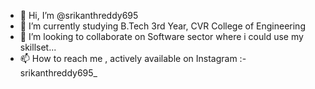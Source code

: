 - 👋 Hi, I’m @srikanthreddy695
- 🌱 I’m currently studying B.Tech 3rd Year, CVR College of Engineering
- 💞️ I’m looking to collaborate on Software sector where i could use my skillset...
- 📫 How to reach me , actively available on Instagram :- srikanthreddy695_

<!---
srikanthreddy695/srikanthreddy695 is a ✨ special ✨ repository because its `README.md` (this file) appears on your GitHub profile.
You can click the Preview link to take a look at your changes.
--->
